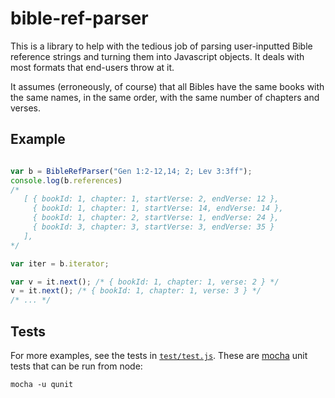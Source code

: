 bible-ref-parser
================

This is a library to help with the tedious job of parsing user-inputted Bible reference strings and turning them into Javascript objects. It deals with most formats that end-users throw at it.

It assumes (erroneously, of course) that all Bibles have the same books with the same names, in the same order, with the same number of chapters and verses. 

Example
-------

```javascript

var b = BibleRefParser("Gen 1:2-12,14; 2; Lev 3:3ff");
console.log(b.references)
/*
   [ { bookId: 1, chapter: 1, startVerse: 2, endVerse: 12 },
     { bookId: 1, chapter: 1, startVerse: 14, endVerse: 14 },
     { bookId: 1, chapter: 2, startVerse: 1, endVerse: 24 },
     { bookId: 3, chapter: 3, startVerse: 3, endVerse: 35 }
   ],
*/

var iter = b.iterator;

var v = it.next(); /* { bookId: 1, chapter: 1, verse: 2 } */
v = it.next(); /* { bookId: 1, chapter: 1, verse: 3 } */
/* ... */

```

Tests
-----

For more examples, see the tests in <a href="test/test.js">`test/test.js`</a>. These are <a href="http://visionmedia.github.io/mocha/">mocha</a> unit tests that can be run from node:

    mocha -u qunit